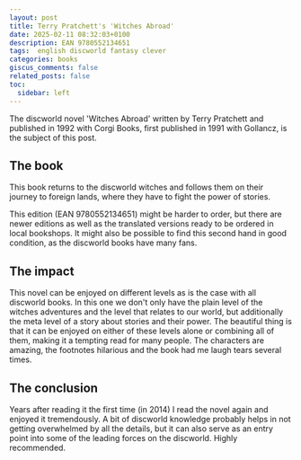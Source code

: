```yaml
---
layout: post
title: Terry Pratchett's 'Witches Abroad'
date: 2025-02-11 08:32:03+0100
description: EAN 9780552134651
tags:  english discworld fantasy clever
categories: books
giscus_comments: false
related_posts: false
toc:
  sidebar: left
---
```


The discworld novel 'Witches Abroad' written by Terry Pratchett and published in 1992 with Corgi Books, first published in 1991 with Gollancz, is the subject of this post.

## The book

This book returns to the discworld witches and follows them on their journey to foreign lands, where they have to fight the power of stories.

This edition (EAN 9780552134651) might be harder to order, but there are newer editions as well as the translated versions ready to be ordered in local bookshops. It might also be possible to find this second hand in good condition, as the discworld books have many fans.


## The impact

This novel can be enjoyed on different levels as is the case with all discworld books. In this one we don't only have the plain level of the witches adventures and the level that relates to our world, but additionally the meta level of a story about stories and their power. 
The beautiful thing is that it can be enjoyed on either of these levels alone or combining all of them, making it a tempting read for many people. 
The characters are amazing, the footnotes hilarious and the book had me laugh tears several times.


## The conclusion

Years after reading it the first time (in 2014) I read the novel again and enjoyed it tremendously. A bit of discworld knowledge probably helps in not getting overwhelmed by all the details, but it can also serve as an entry point into some of the leading forces on the discworld. Highly recommended.
